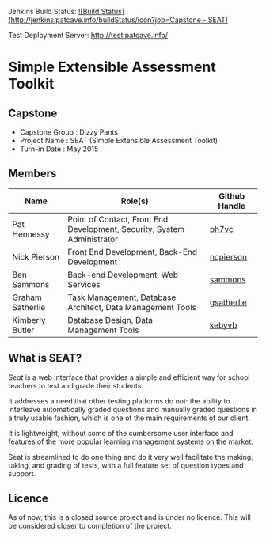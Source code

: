 Jenkins Build Status: [![Build Status](http://jenkins.patcave.info/buildStatus/icon?job=Capstone - SEAT)](http://jenkins.patcave.info/job/Capstone%20-%20SEAT/)

Test Deployment Server: http://test.patcave.info/

# Simple Extensible Assessment Toolkit

## Capstone
* Capstone Group : Dizzy Pants
* Project Name   : SEAT (Simple Extensible Assessment Toolkit)
* Turn-in Date   : May 2015

## Members
 Name             | Role(s)                                                       | Github Handle
 ---------------- | ------------------------------------------------------------- | -------------
 Pat Hennessy     | Point of Contact, Front End Development, Security, System Administrator | [ph7vc](http://github.com/ph7vc)
 Nick Pierson     | Front End Development, Back-End Development                   | [ncpierson](http://github.com/ncpierson)
 Ben Sammons      | Back-end Development, Web Services                            | [sammons](http://github.com/sammons)
 Graham Satherlie | Task Management, Database Architect, Data Management Tools    | [gsatherlie](http://github.com/gsatherlie)
 Kimberly Butler  | Database Design, Data Management Tools                        | [kebyvb](http://github.com/kebyvb)


## What is SEAT?

 *Seat* is a web interface that provides a simple and efficient way for school teachers to test and grade their students. 
 
 It addresses a need that other testing platforms do not: the ability to interleave automatically graded questions and manually graded questions in a truly usable fashion, which is one of the main requirements of our client. 
 
 It is lightweight, without some of the cumbersome user interface and features of the more popular learning management systems on the market. 
 
 Seat is streamlined to do one thing and do it very well facilitate the making, taking, and grading of tests, with a full feature set of question types and support.


## Licence

 As of now, this is a closed source project and is under no licence. This will be considered closer to completion of the project.
